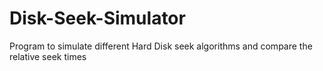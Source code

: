 # Disk-Seek-Simulator
Program to simulate different Hard Disk seek algorithms and compare the relative seek times
